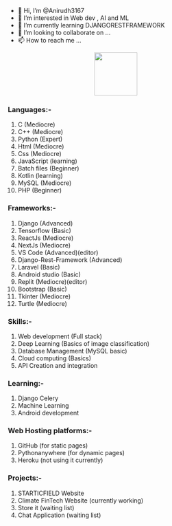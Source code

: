 - 👋 Hi, I’m @Anirudh3167
- 👀 I’m interested in Web dev , AI and ML
- 🌱 I’m currently learning DJANGORESTFRAMEWORK 
- 💞️ I’m looking to collaborate on ...
- 📫 How to reach me ...

<!---
Anirudh3167/Anirudh3167 is a ✨ special ✨ repository because its `README.md` (this file) appears on your GitHub profile.
You can click the Preview link to take a look at your changes.
--->
<div id="header" align="center">
  <img src="https://media.giphy.com/media/M9gbBd9nbDrOTu1Mqx/giphy.gif" width="100"/>
</div>

### Languages:-
1. C (Mediocre)
2. C++ (Mediocre)
3. Python (Expert)
4. Html (Mediocre)
5. Css (Mediocre)
6. JavaScript (learning)
7. Batch files (Beginner)
8. Kotlin (learning)
9. MySQL (Mediocre)
10. PHP (Beginner)

### Frameworks:-
1. Django (Advanced)
2. Tensorflow (Basic)
3. ReactJs (Mediocre)
4. NextJs (Mediocre)
5. VS Code (Advanced)(editor)
6. Django-Rest-Framework (Advanced)
7. Laravel (Basic)
8. Android studio (Basic)
9. Replit (Mediocre)(editor)
10. Bootstrap (Basic)
11. Tkinter (Mediocre)
12. Turtle (Mediocre)

### Skills:-
1. Web development (Full stack)
2. Deep Learning (Basics of image classification)
3. Database Management (MySQL basic)
4. Cloud computing (Basics)
5. API Creation and integration 

### Learning:-
1. Django Celery
2. Machine Learning
3. Android development

### Web Hosting platforms:-
1. GitHub (for static pages)
2. Pythonanywhere (for dynamic pages)
3. Heroku (not using it currently)

### Projects:-
1. STARTICFIELD Website
2. Climate FinTech Website (currently working)
3. Store it (waiting list)
4. Chat Application (waiting list)
